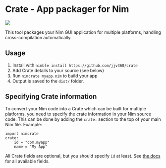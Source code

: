# Crate - App packager for Nim

![](https://img.shields.io/badge/status-incomplete-lightgray)

This tool packages your Nim GUI application for multiple platforms, handling cross-compilation automatically.

## Usage

1. Install with `nimble install https://github.com/jjv360/crate`
2. Add Crate details to your source (see below)
3. Run `nimcrate myapp.nim` to build your app
4. Output is saved to the `dist/` folder.

## Specifying Crate information

To convert your Nim code into a Crate which can be built for multiple platforms, you need to specify the crate information in your Nim source code. This can be done by adding the `crate:` section to the top of your main Nim file. Example:

```
import nimcrate
crate:
    id = "com.myapp"
    name = "My App"
```

All Crate fields are optional, but you should specify `id` at least. See [the docs](./Documentation.md) for all available fields.
